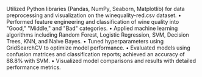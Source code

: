 Utilized Python libraries (Pandas, NumPy, Seaborn, Matplotlib) for data preprocessing and visualization on the winequality-red.csv
dataset.
• Performed feature engineering and classification of wine quality into "Good," "Middle," and "Bad" categories.
• Applied machine learning algorithms including Random Forest, Logistic Regression, SVM, Decision Trees, KNN, and Naive Bayes.
• Tuned hyperparameters using GridSearchCV to optimize model performance.
• Evaluated models using confusion matrices and classification reports; achieved an accuracy of 88.8% with SVM.
• Visualized model comparisons and results with detailed performance metrics.
